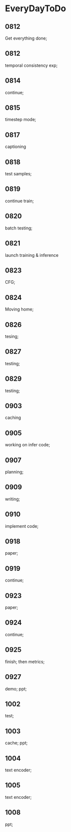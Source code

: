 # EveryDayToDo
## 0812
Get everything done;

## 0812
temporal consistency exp;

## 0814
continue;

## 0815
timestep mode;

## 0817
captioning

## 0818
test samples;

## 0819
continue train;

## 0820
batch testing;

## 0821
launch training & inference

## 0823
CFG;

## 0824
Moving home;

## 0826
tesing;

## 0827
testing;

## 0829
testing;

## 0903
caching

## 0905
working on infer code;

## 0907
planning;

## 0909
writing;

## 0910
implement code;

## 0918
paper;

## 0919
continue;

## 0923
paper;

## 0924
continue;

## 0925
finish; then metrics;

## 0927
demo; ppt;

## 1002
test;

## 1003
cache; ppt;

## 1004
text encoder;

## 1005
text encoder;

## 1008
ppt;

